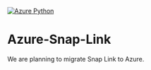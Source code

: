 [![Azure Python](https://github.com/007TNkosi/Azure-Snap-Link/actions/workflows/pythonapp.yml/badge.svg)](https://github.com/007TNkosi/Azure-Snap-Link/actions/workflows/pythonapp.yml)

# Azure-Snap-Link
We are planning to migrate Snap Link to Azure.
